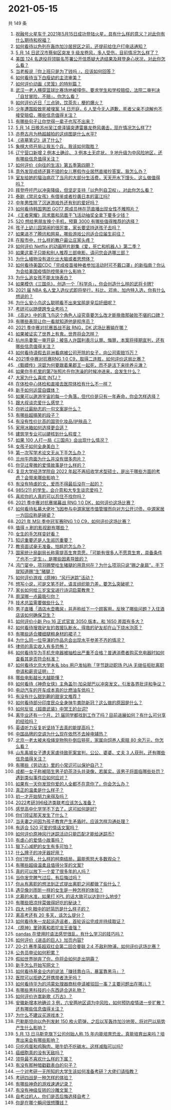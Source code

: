 # 2021-05-15

共 149 条

<!-- BEGIN -->
<!-- 最后更新时间 Sat May 15 2021 15:10:19 GMT+0800 (China Standard Time) -->

1. [祝融号火星车于
   2021年5月15日成功登陆火星，具有什么样的意义？对此你有什么期待和祝福？](https://www.zhihu.com/question/459371819)
2. [如何看待以色列在轰炸加沙居民区之前，还提前给住户打电话通知？](https://www.zhihu.com/question/459381446)
3. [5 月 14 日武汉市蔡甸区突发 9
   级龙卷风，多人受伤，目前情况怎么样了？](https://www.zhihu.com/question/459494123)
4. [美国 124
   名退役将领联名签署公开信质疑大选结果及拜登身心状况，对此你怎么看？](https://www.zhihu.com/question/459466085)
5. [当老板说『你上班只是为了钱吗 』，应该如何回答？](https://www.zhihu.com/question/459271480)
6. [如何看待当下白瘦幼的主流审美？](https://www.zhihu.com/question/63812554)
7. [如何评价动画《灵笼》的特别篇？](https://www.zhihu.com/question/457932974)
8. [武汉一老人横穿篮球比赛场地被撞伤，要求学生和学校赔偿，法院二审判决「自甘冒险，不赔」，你怎么看？](https://www.zhihu.com/question/458886791)
9. [如何评价近日「三点钟，饮茶先」梗的爆火？](https://www.zhihu.com/question/459087204)
10. [少年遭围殴致死被埋案 14 日开庭，6
    人至今无人道歉，死者父亲不谅解也不接受赔偿，哪些信息值得关注？](https://www.zhihu.com/question/459368723)
11. [有哪些句子让你觉得一辈子也写不出来？](https://www.zhihu.com/question/452901323)
12. [5 月 14
    日晚苏州吴江盛泽镇突遭雷暴龙卷风袭击，现在情况怎么样了?](https://www.zhihu.com/question/459449819)
13. [亦卷古月为杨超越拍的这组图是什么水平?](https://www.zhihu.com/question/459282561)
14. [《盗墓笔记》讲了什么?](https://www.zhihu.com/question/32090742)
15. [象棋大师开局让我五个兵，我该如何取胜？](https://www.zhihu.com/question/458811041)
16. [辽宁营口新增 2 例本土确诊、 3 例本土无症状， 9
    地升级为中风险地区，还有哪些信息值得关注？](https://www.zhihu.com/question/459445245)
17. [如何评价《向往的生活》第五季第四期？](https://www.zhihu.com/question/458385376)
18. [意外发现成绩还算不错的女儿寒假作业居然直接抄答案，我怎么办？](https://www.zhihu.com/question/444223188)
19. [室友给她的猫治病花了当月的大部分生活费，天天开水下馒头，这么做值得吗？](https://www.zhihu.com/question/458055949)
20. [拜登呼吁巴以冲突降级，但坚定支持「以色列自卫权」，对此你怎么看？](https://www.zhihu.com/question/459392658)
21. [泰剧《禁忌女孩》有借鉴或者抄袭日本的富江吗?](https://www.zhihu.com/question/372621639)
22. [中年男性除了沉迷游戏外还有别的爱好吗？](https://www.zhihu.com/question/459226864)
23. [如何看待韩国男团 GOT7 原成员林在范直播出现女性不雅照片？](https://www.zhihu.com/question/459375130)
24. [《王者荣耀》凤求凰和凤凰于飞活动抽奖全拿下要多少钱？](https://www.zhihu.com/question/434465290)
25. [520 想给男朋友换个手机，预算 3000
    有哪些值得推荐的选择？](https://www.zhihu.com/question/458226493)
26. [孩子上幼儿园哭闹的很厉害，家长要坚持送孩子去吗？](https://www.zhihu.com/question/402790783)
27. [如果进不了腾讯和网易，哪些游戏公司适合应届生前往？](https://www.zhihu.com/question/51894980)
28. [在股市中，什么样的散户最让庄家头疼？](https://www.zhihu.com/question/316561088)
29. [如何评价 Netflix
    的动画短片剧集《爱，死亡和机器人》第二季？](https://www.zhihu.com/question/459134092)
30. [如果这辈子只能和别人推荐三部电影，请问您会选哪三部？](https://www.zhihu.com/question/444313984)
31. [为什么植物没有进化出大脑或者思想体？](https://www.zhihu.com/question/437474056)
32. [如何看待美国CDC「完成疫苗接种者参加活动时可不戴口罩」的新指南？你认为会给美国疫情防控带来什么影响？](https://www.zhihu.com/question/459397574)
33. [为什么追女孩不能太快表白？](https://www.zhihu.com/question/354110420)
34. [如果模仿《三国杀》，创造一个「科学杀」，你会创造什么样的武将卡牌?](https://www.zhihu.com/question/452646740)
35. [2021 届 NBA
    名人堂入选仪式即将举行，科比、邓肯、加内特入选，你有什么想说的？](https://www.zhihu.com/question/459350210)
36. [为什么安小鸟这么聪明看不出来宝鹃是皇后奸细呢？](https://www.zhihu.com/question/338703838)
37. [考研可以随便跨专业考吗？](https://www.zhihu.com/question/401955144)
38. [《高达》中的真飞鸟这个角色人设究竟要怎么改才能挽救那破败不堪的口碑？](https://www.zhihu.com/question/456278526)
39. [有哪些表现让你一看就知道他是程序员？](https://www.zhihu.com/question/453277901)
40. [2021 季中赛对抗赛首战不敌 RNG，DK 这场比赛输在哪？](https://www.zhihu.com/question/459461021)
41. [如果被证实了世界上有鬼，世界将会怎样？](https://www.zhihu.com/question/405528524)
42. [杭州杀妻案一审开庭：被告人许国利表示认罪、悔罪，本案将择期宣判，还有哪些信息值得关注？](https://www.zhihu.com/question/459379238)
43. [如何看待请假去非洲看病被公司开除的女子，向公司索赔15万？](https://www.zhihu.com/question/459337590)
44. [2021季中赛对抗赛RNG 1:0
    C9，取得二连胜，如何评价这局比赛？](https://www.zhihu.com/question/459488940)
45. [《甄嬛传》浣碧为何要跟着果郡王一起死，而不是活下来抚养元澈？](https://www.zhihu.com/question/433789518)
46. [如果你手机里的第7张照片在你洗澡的时候冲进来，会发生什么？](https://www.zhihu.com/question/405633395)
47. [大家为什么喜欢 INTJ？](https://www.zhihu.com/question/459270975)
48. [在体检中心体检和直接去医院体检有什么不一样？](https://www.zhihu.com/question/24536825)
49. [新手如何运营自媒体？](https://www.zhihu.com/question/323404884)
50. [如果可以遨游宇宙的每一个角落，但代价是只有一年寿命，你会怎样选择？](https://www.zhihu.com/question/459343263)
51. [跟大叔谈恋爱什么感觉？](https://www.zhihu.com/question/319597687)
52. [你听过最励志的一句文案是什么？](https://www.zhihu.com/question/437716992)
53. [有哪些超搞笑的段子？](https://www.zhihu.com/question/453066336)
54. [有没有性价比高的国货化妆品/护肤品？](https://www.zhihu.com/question/299017653)
55. [家用冰箱如何选择更合适？](https://www.zhihu.com/question/449486139)
56. [建筑学专业可以硬核到什么程度？](https://www.zhihu.com/question/448366335)
57. [如果 100 人打一局《三国杀》会出现什么情况？](https://www.zhihu.com/question/458748936)
58. [女孩子如何全身美白？](https://www.zhihu.com/question/28991460)
59. [第一次写学术论文无从下手怎么办？](https://www.zhihu.com/question/20829666)
60. [兰州牛肉面为什么并没有很多肉片？](https://www.zhihu.com/question/448755182)
61. [你见过卑微的爱情故事是什么样的？](https://www.zhihu.com/question/320245223)
62. [复旦大学经济学院自 2022
    年起不再招收学术型硕士，是出于哪些方面的考虑？会带来哪些影响？](https://www.zhihu.com/question/458991146)
63. [有没有特虐的文，爱而不得最后没在一起的？](https://www.zhihu.com/question/440056937)
64. [985/211 的学生，会介意和大专生谈恋爱吗？](https://www.zhihu.com/question/55883779)
65. [喜欢你的人真的可以忍住不找你吗？](https://www.zhihu.com/question/433052807)
66. [2021 季中赛对抗赛揭幕战 RNG 1:0
    DK，如何评价这场比赛？](https://www.zhihu.com/question/459459475)
67. [如何看待私募大佬叶飞因参与中源家居市值管理而向对方公开讨债，中源家居一方回应称是碰瓷？](https://www.zhihu.com/question/459277738)
68. [2021 年 MSI 季中冠军赛RNG 1:0
    C9，如何评价这场比赛？](https://www.zhihu.com/question/459483381)
69. [值得 n 刷的影视剧有哪些？](https://www.zhihu.com/question/452689050)
70. [女生的手怎样变好看？](https://www.zhihu.com/question/32285684)
71. [知识重要还是人生阅历重要？](https://www.zhihu.com/question/401756432)
72. [教资面试毫无准备，怕尴尬怎么办？](https://www.zhihu.com/question/458928684)
73. [国家统计局副局长称需提高生育意愿，「可能有很多人不愿意生育，具备条件了也不一定生」，是哪些因素导致的？](https://www.zhihu.com/question/459227388)
74. [鸿门宴中，项羽赐樊哙生猪腿的用意何在？为什么项羽只说“赐之彘肩”，手下就知道赐“生”猪腿？](https://www.zhihu.com/question/19870339)
75. [如何评价游戏《原神》“风行迷踪”活动？](https://www.zhihu.com/question/459371771)
76. [想写小说，可是文笔不好，语言组织能力差，要怎么突破呢？](https://www.zhihu.com/question/459065020)
77. [家长如何给三岁宝宝进行诗词启蒙教育？](https://www.zhihu.com/question/344219807)
78. [周深哪一点最吸引你？](https://www.zhihu.com/question/453666454)
79. [技术总监需要做些什么？](https://www.zhihu.com/question/291798716)
80. [男子直播「酒店水壶撒尿」并声称给下一个顾客用，反映了哪些问题？入住酒店该如何确保卫生？](https://www.zhihu.com/question/459371363)
81. [如何评价小新 Pro 16 正式官宣 3050 版本，和 1650
    差距有多大？](https://www.zhihu.com/question/459174182)
82. [如何看待搜救驴友的救援队断水，得救的驴友却在山下烧水泡茶？](https://www.zhihu.com/question/459310609)
83. [有哪些适合腰细腿粗身材的裙子？](https://www.zhihu.com/question/451854465)
84. [为什么同一位导演的作品总会出现水平参差不齐的情况？](https://www.zhihu.com/question/457590938)
85. [律师的真实收入有多恐怖？](https://www.zhihu.com/question/360433896)
86. [如何看待华为手机充电器被抽检出严重不合格？普通消费者购买充电器时如何查看其是否符合标准？](https://www.zhihu.com/question/459365657)
87. [如何看待北京大学未名 bbs 用户发帖称「字节跳动职场 PUA
    无继任拒批离职申请和薪资证明」？](https://www.zhihu.com/question/459317193)
88. [哪些电影越长大越能懂？](https://www.zhihu.com/question/453278386)
89. [如何看待《神奇女侠》主角盖尔·加朵就巴以冲突发文，引发各界批评和争议？](https://www.zhihu.com/question/459349054)
90. [电动汽车的开车成本真的比燃油车低吗？](https://www.zhihu.com/question/423963353)
91. [有没有什么甜到齁的甜宠文推荐 ?](https://www.zhihu.com/question/362988648)
92. [如何看待部分印度民众全身抹牛粪防新冠？这么做的原因是什么？](https://www.zhihu.com/question/459344479)
93. [如何反驳《超兽武装》中冥王的台词?](https://www.zhihu.com/question/453809133)
94. [离毕业还有一个月，21
    届同学都找到工作了吗？目前进展如何？有什么可分享的经验吗？](https://www.zhihu.com/question/459163280)
95. [英语听力反复听坚持下去真的能提高吗？](https://www.zhihu.com/question/25869262)
96. [中国品牌的空调为什么现在依然不去掉电辅热？](https://www.zhihu.com/question/437041385)
97. [北京一老太被未拴绳宠物狗扑倒后猝死，家属向饲养人索赔 80
    余万元，你怎么看？](https://www.zhihu.com/question/459188941)
98. [山东禹城女子遭夫家虐待致死案宣判，公公、婆婆、丈夫 3
    人获刑，还有哪些信息值得关注？](https://www.zhihu.com/question/459407000)
99. [有哪些《劳动法》里的小常识可以保护自己？](https://www.zhihu.com/question/322472303)
100. [成都一女子称被陌生男子奶茶浇头并录像，若属实，该男子将面临哪些处罚？遇到类似事件应如何应对？](https://www.zhihu.com/question/459197699)
101. [如果有一天你发现你爱的人全都不在意你了，你会怎么办？](https://www.zhihu.com/question/456409558)
102. [真正的温柔是什么样子？](https://www.zhihu.com/question/374915368)
103. [初一才开始努力来得及吗？](https://www.zhihu.com/question/456184637)
104. [2022考研396经济类联考应该怎么准备？](https://www.zhihu.com/question/438333880)
105. [感觉高中化学学不下去了，这可如何是好?](https://www.zhihu.com/question/412638701)
106. [你们领证那天发生了什么？](https://www.zhihu.com/question/426768936)
107. [当夫妻之间因为孩子教育产生矛盾时，应该怎样沟通处理？](https://www.zhihu.com/question/457762381)
108. [有适合 520 可爱的情话文案吗？](https://www.zhihu.com/question/395634625)
109. [如何评价原神风行迷踪活动只能匹配才能给迷踪币?](https://www.zhihu.com/question/458975388)
110. [有虐心的爱情小故事吗？](https://www.zhihu.com/question/381394515)
111. [狠下心减肥的女生有多可怕？](https://www.zhihu.com/question/431969166)
112. [什么牌子的冲牙器好用？](https://www.zhihu.com/question/265185969)
113. [你们觉得，什么样的柯南结局，最能惹怒大多数观众？](https://www.zhihu.com/question/336378614)
114. [有哪些超级温柔且值得分享的文案?](https://www.zhihu.com/question/398204205)
115. [真的可以放下一个爱了很多年的人吗？](https://www.zhihu.com/question/453855079)
116. [当你发完脾气过后，有后悔过吗？](https://www.zhihu.com/question/450090677)
117. [你从有离职的想法到正式提出离职之间都做了些什么？](https://www.zhihu.com/question/459123577)
118. [遇见像刘雨昕一样的女生是一种怎样的体验？](https://www.zhihu.com/question/458764364)
119. [北慕的水准，如果打 KPL 的话大致可以达到什么地步?](https://www.zhihu.com/question/457025589)
120. [有哪些把凉拌菜做得好吃的秘诀？](https://www.zhihu.com/question/327948969)
121. [四大 HR 眼中的好简历是什么样子的？](https://www.zhihu.com/question/270327306)
122. [离高考还有 20 多天，该怎么提分？](https://www.zhihu.com/question/458625286)
123. [如何看待朱一龙起诉造谣者，首轮诉讼完成并持续取证？](https://www.zhihu.com/question/459455006)
124. [《原神》里钟离和若坨龙王谁强？](https://www.zhihu.com/question/455513453)
125. [pandas 在使用时语法感觉很乱，有什么学习的技巧吗？](https://www.zhihu.com/question/289788451)
126. [如何评价《进击的巨人》加页内容?](https://www.zhihu.com/question/458917406)
127. [20-21 赛季英超双红会第二回合曼联 2:4
     不敌利物浦，如何评价这场比赛？](https://www.zhihu.com/question/459329808)
128. [公务员申论如何积累？](https://www.zhihu.com/question/62703465)
129. [假如世界抛弃了你，你将会如何走出阴霾？](https://www.zhihu.com/question/454120128)
130. [新手怎么开始写网文？](https://www.zhihu.com/question/454846719)
131. [如何看待基金业内的说法「赚钱靠白马，暴富靠黑马」？](https://www.zhihu.com/question/458871834)
132. [医院可以拒绝乙肝携带者洗牙吗？](https://www.zhihu.com/question/64913982)
133. [如何看待华为的鸿蒙处理器商标申请被驳回一事？主要问题出在哪儿？](https://www.zhihu.com/question/459040169)
134. [有哪些黑科技的小东西适合送礼物？](https://www.zhihu.com/question/267703735)
135. [如何评价许嵩新歌《万古》？](https://www.zhihu.com/question/459309716)
136. [安徽新增本地确诊 3
     例，六安两地区调为中风险，如何预防疫情进一步扩散？还有哪些信息值得关注？](https://www.zhihu.com/question/459297033)
137. [为什么不建议买游戏本？](https://www.zhihu.com/question/406822764)
138. [巴勒斯坦向以色列发射 150
     枚火箭弹，之后以军轰炸加沙地带，将对巴以局势产生什么影响？](https://www.zhihu.com/question/458956080)
139. [5 月 13 日马斯克旗下公司创始人称 15
     年内能培育恐龙，真能培育出来吗？培育出来会有哪些影响？](https://www.zhihu.com/question/459235882)
140. [只吃鸡蛋和鸡胸肉，喝牛奶不吃碳水，这样减脂可以吗?](https://www.zhihu.com/question/419594552)
141. [癌细胞真的没有天敌吗？](https://www.zhihu.com/question/443608344)
142. [领导最不喜欢什么样的下属？](https://www.zhihu.com/question/401065430)
143. [有没有那种暗戳戳表白的句子？](https://www.zhihu.com/question/300244719)
144. [一个对考研一无所知的大学生该如何准备考研？大佬们请指教？](https://www.zhihu.com/question/62653700)
145. [考研四战是一种怎样的体验？](https://www.zhihu.com/question/53757945)
146. [有哪些神奇的游戏速通记录？](https://www.zhihu.com/question/458843261)
147. [有没有神级反转的沙雕文案？](https://www.zhihu.com/question/452293238)
148. [自考过的人，你们是否后悔选择自考？](https://www.zhihu.com/question/337908624)
149. [你是在哪个瞬间很想賺钱？](https://www.zhihu.com/question/451973989)

<!-- END -->
